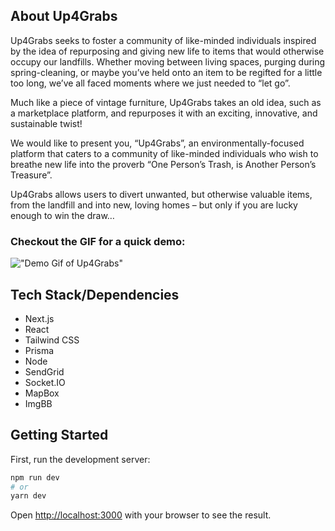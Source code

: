 ## About Up4Grabs
Up4Grabs seeks to foster a community of like-minded individuals inspired by the idea of repurposing and giving new life to items that would otherwise occupy our landfills. Whether moving between living spaces, purging during spring-cleaning, or maybe you’ve held onto an item to be regifted for a little too long, we’ve all faced moments where we just needed to “let go”. 

Much like a piece of vintage furniture, Up4Grabs takes an old idea, such as a marketplace platform, and repurposes it with an exciting, innovative, and sustainable twist! 

We would like to present you, “Up4Grabs”, an environmentally-focused platform that caters to a community of like-minded individuals who wish to breathe new life into the proverb “One Person’s Trash, is Another Person’s Treasure”. 

Up4Grabs allows users to divert unwanted, but otherwise valuable items, from the landfill and into new, loving homes – but only if you are lucky enough to win the draw…

### Checkout the GIF for a quick demo:
!["Demo Gif of Up4Grabs"]()


## Tech Stack/Dependencies
* Next.js
* React
* Tailwind CSS 
* Prisma
* Node
* SendGrid
* Socket.IO
* MapBox
* ImgBB

## Getting Started

First, run the development server:

```bash
npm run dev
# or
yarn dev
```

Open [http://localhost:3000](http://localhost:3000) with your browser to see the result.

